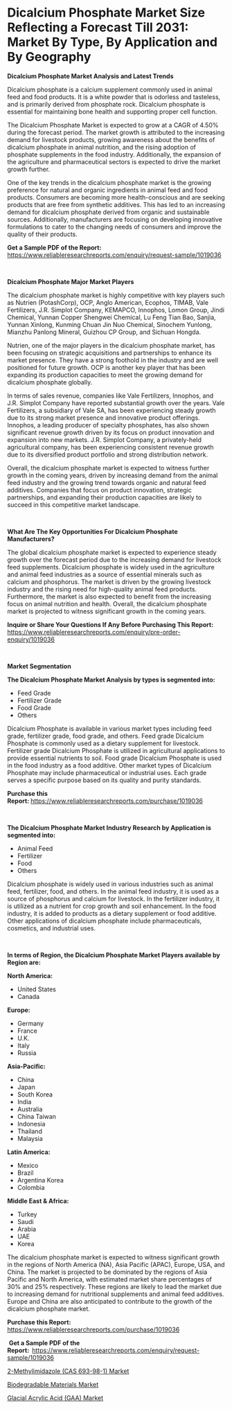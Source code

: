 <p><h1>Dicalcium Phosphate Market Size Reflecting a Forecast Till 2031: Market By Type, By Application and By Geography</h1></p><p><strong>Dicalcium Phosphate Market Analysis and Latest Trends</strong></p>
<p><p>Dicalcium phosphate is a calcium supplement commonly used in animal feed and food products. It is a white powder that is odorless and tasteless, and is primarily derived from phosphate rock. Dicalcium phosphate is essential for maintaining bone health and supporting proper cell function.</p><p>The Dicalcium Phosphate Market is expected to grow at a CAGR of 4.50% during the forecast period. The market growth is attributed to the increasing demand for livestock products, growing awareness about the benefits of dicalcium phosphate in animal nutrition, and the rising adoption of phosphate supplements in the food industry. Additionally, the expansion of the agriculture and pharmaceutical sectors is expected to drive the market growth further.</p><p>One of the key trends in the dicalcium phosphate market is the growing preference for natural and organic ingredients in animal feed and food products. Consumers are becoming more health-conscious and are seeking products that are free from synthetic additives. This has led to an increasing demand for dicalcium phosphate derived from organic and sustainable sources. Additionally, manufacturers are focusing on developing innovative formulations to cater to the changing needs of consumers and improve the quality of their products.</p></p>
<p><strong>Get a Sample PDF of the Report:&nbsp;</strong> <a href="https://www.reliableresearchreports.com/enquiry/request-sample/1019036">https://www.reliableresearchreports.com/enquiry/request-sample/1019036</a></p>
<p>&nbsp;</p>
<p><strong>Dicalcium Phosphate Major Market Players</strong></p>
<p><p>The dicalcium phosphate market is highly competitive with key players such as Nutrien (PotashCorp), OCP, Anglo American, Ecophos, TIMAB, Vale Fertilizers, J.R. Simplot Company, KEMAPCO, Innophos, Lomon Group, Jindi Chemical, Yunnan Copper Shengwei Chemical, Lu Feng Tian Bao, Sanjia, Yunnan Xinlong, Kunming Chuan Jin Nuo Chemical, Sinochem Yunlong, Mianzhu Panlong Mineral, Guizhou CP Group, and Sichuan Hongda.</p><p>Nutrien, one of the major players in the dicalcium phosphate market, has been focusing on strategic acquisitions and partnerships to enhance its market presence. They have a strong foothold in the industry and are well positioned for future growth. OCP is another key player that has been expanding its production capacities to meet the growing demand for dicalcium phosphate globally.</p><p>In terms of sales revenue, companies like Vale Fertilizers, Innophos, and J.R. Simplot Company have reported substantial growth over the years. Vale Fertilizers, a subsidiary of Vale SA, has been experiencing steady growth due to its strong market presence and innovative product offerings. Innophos, a leading producer of specialty phosphates, has also shown significant revenue growth driven by its focus on product innovation and expansion into new markets. J.R. Simplot Company, a privately-held agricultural company, has been experiencing consistent revenue growth due to its diversified product portfolio and strong distribution network.</p><p>Overall, the dicalcium phosphate market is expected to witness further growth in the coming years, driven by increasing demand from the animal feed industry and the growing trend towards organic and natural feed additives. Companies that focus on product innovation, strategic partnerships, and expanding their production capacities are likely to succeed in this competitive market landscape.</p></p>
<p>&nbsp;</p>
<p><strong>What Are The Key Opportunities For Dicalcium Phosphate Manufacturers?</strong></p>
<p><p>The global dicalcium phosphate market is expected to experience steady growth over the forecast period due to the increasing demand for livestock feed supplements. Dicalcium phosphate is widely used in the agriculture and animal feed industries as a source of essential minerals such as calcium and phosphorus. The market is driven by the growing livestock industry and the rising need for high-quality animal feed products. Furthermore, the market is also expected to benefit from the increasing focus on animal nutrition and health. Overall, the dicalcium phosphate market is projected to witness significant growth in the coming years.</p></p>
<p><strong>Inquire or Share Your Questions If Any Before Purchasing This Report:</strong> <a href="https://www.reliableresearchreports.com/enquiry/pre-order-enquiry/1019036">https://www.reliableresearchreports.com/enquiry/pre-order-enquiry/1019036</a></p>
<p>&nbsp;</p>
<p><strong>Market Segmentation</strong></p>
<p><strong>The Dicalcium Phosphate Market Analysis by types is segmented into:</strong></p>
<p><ul><li>Feed Grade</li><li>Fertilizer Grade</li><li>Food Grade</li><li>Others</li></ul></p>
<p><p>Dicalcium Phosphate is available in various market types including feed grade, fertilizer grade, food grade, and others. Feed grade Dicalcium Phosphate is commonly used as a dietary supplement for livestock. Fertilizer grade Dicalcium Phosphate is utilized in agricultural applications to provide essential nutrients to soil. Food grade Dicalcium Phosphate is used in the food industry as a food additive. Other market types of Dicalcium Phosphate may include pharmaceutical or industrial uses. Each grade serves a specific purpose based on its quality and purity standards.</p></p>
<p><strong>Purchase this Report:&nbsp;</strong><a href="https://www.reliableresearchreports.com/purchase/1019036">https://www.reliableresearchreports.com/purchase/1019036</a></p>
<p>&nbsp;</p>
<p><strong>The Dicalcium Phosphate Market Industry Research by Application is segmented into:</strong></p>
<p><ul><li>Animal Feed</li><li>Fertilizer</li><li>Food</li><li>Others</li></ul></p>
<p><p>Dicalcium phosphate is widely used in various industries such as animal feed, fertilizer, food, and others. In the animal feed industry, it is used as a source of phosphorus and calcium for livestock. In the fertilizer industry, it is utilized as a nutrient for crop growth and soil enhancement. In the food industry, it is added to products as a dietary supplement or food additive. Other applications of dicalcium phosphate include pharmaceuticals, cosmetics, and industrial uses.</p></p>
<p>&nbsp;</p>
<p><strong>In terms of Region, the Dicalcium Phosphate Market Players available by Region are:</strong></p>
<p>
    <p> <strong> North America: </strong>
        <ul>
            <li>United States</li>
            <li>Canada</li>
        </ul>
        </p> 
    <p> <strong> Europe: </strong>
        <ul>
            <li>Germany</li>
            <li>France</li>
            <li>U.K.</li>
            <li>Italy</li>
            <li>Russia</li>
        </ul>
        </p> 
    <p> <strong> Asia-Pacific: </strong>
        <ul>
            <li>China</li>
            <li>Japan</li>
            <li>South Korea</li>
            <li>India</li>
            <li>Australia</li>
            <li>China Taiwan</li>
            <li>Indonesia</li>
            <li>Thailand</li>
            <li>Malaysia</li>
        </ul>
        </p> 
    <p> <strong> Latin America: </strong>
        <ul>
            <li>Mexico</li>
            <li>Brazil</li>
            <li>Argentina Korea</li>
            <li>Colombia</li>
        </ul>
        </p> 
    <p> <strong> Middle East & Africa: </strong>
        <ul>
            <li>Turkey</li>
            <li>Saudi</li>
            <li>Arabia</li>
            <li>UAE</li>
            <li>Korea</li>
        </ul>
    </p>
    </p>
<p><p>The dicalcium phosphate market is expected to witness significant growth in the regions of North America (NA), Asia Pacific (APAC), Europe, USA, and China. The market is projected to be dominated by the regions of Asia Pacific and North America, with estimated market share percentages of 30% and 25% respectively. These regions are likely to lead the market due to increasing demand for nutritional supplements and animal feed additives. Europe and China are also anticipated to contribute to the growth of the dicalcium phosphate market.</p></p>
<p><strong>Purchase this Report: </strong><a href="https://www.reliableresearchreports.com/purchase/1019036">https://www.reliableresearchreports.com/purchase/1019036</a></p>
<p>&nbsp;<strong>Get a Sample PDF of the Report:&nbsp;&nbsp;</strong><a href="https://www.reliableresearchreports.com/enquiry/request-sample/1019036">https://www.reliableresearchreports.com/enquiry/request-sample/1019036</a></p>
<p><strong></strong></p>
<p><p><a href="https://view.publitas.com/reportprime-1/2-methylimidazole-cas-693-98-1-market-size-market-share-and-global-market-analysis-report-2023-2030/">2-Methylimidazole (CAS 693-98-1) Market</a></p><p><a href="https://view.publitas.com/reportprime-1/biodegradable-materials-market-analysis-examines-its-scope-on-growth-opportunities-and-forecasted-trends-spanning-from-2023-to-2030/">Biodegradable Materials Market</a></p><p><a href="https://view.publitas.com/reportprime-1/glacial-acrylic-acid-gaa-market-size-2023-2030-global-industrial-analysis-key-geographical-regions-market-share-top-key-players-product-types-and-forecast-research-report/">Glacial Acrylic Acid (GAA) Market</a></p></p>